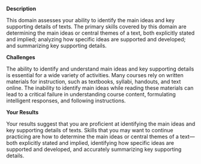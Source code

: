 **Description**

This domain assesses your ability to identify the main ideas and key supporting details of texts. The primary skills covered by this domain are determining the main ideas or central themes of a text, both explicitly stated and implied; analyzing how specific ideas are supported and developed; and summarizing key supporting details.

**Challenges**

The ability to identify and understand main ideas and key supporting details is essential for a wide variety of activities. Many courses rely on written materials for instruction, such as textbooks, syllabi, handouts, and text online. The inability to identify main ideas while reading these materials can lead to a critical failure in understanding course content, formulating intelligent responses, and following instructions.   

**Your Results**

Your results suggest that you are proficient at identifying the main ideas and key supporting details of texts. Skills that you may want to continue practicing are how to determine the main ideas or central themes of a text—both explicitly stated and implied, identifying how specific ideas are supported and developed, and accurately summarizing key supporting details.
